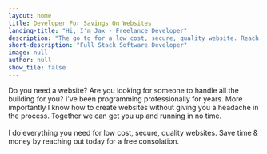```yaml
---
layout: home
title: Developer For Savings On Websites
landing-title: "Hi, I'm Jax - Freelance Developer"
description: "The go to for a low cost, secure, quality website. Reach out today for a free consolation."
short-description: "Full Stack Software Developer"
image: null
author: null
show_tile: false
---
```


Do you need a website? Are you looking for someone to handle all the building for you? I've been programming professionally for years. More importantly I know how to create websites without giving you a headache in the process. Together we can get you up and running in no time. <br><br> I do everything you need for low cost, secure, quality websites. Save time & money by reaching out today for a free consolation.

